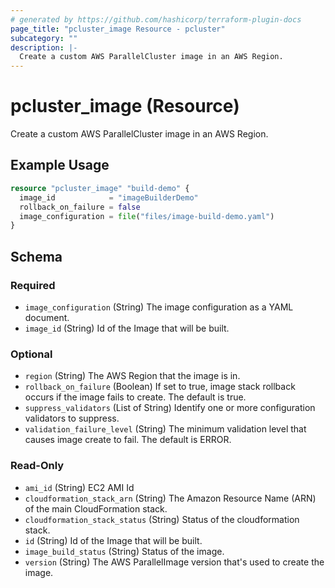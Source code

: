 ```yaml
---
# generated by https://github.com/hashicorp/terraform-plugin-docs
page_title: "pcluster_image Resource - pcluster"
subcategory: ""
description: |-
  Create a custom AWS ParallelCluster image in an AWS Region.
---
```


# pcluster_image (Resource)

Create a custom AWS ParallelCluster image in an AWS Region.

## Example Usage

```terraform
resource "pcluster_image" "build-demo" {
  image_id            = "imageBuilderDemo"
  rollback_on_failure = false
  image_configuration = file("files/image-build-demo.yaml")
}
```

<!-- schema generated by tfplugindocs -->
## Schema

### Required

- `image_configuration` (String) The image configuration as a YAML document.
- `image_id` (String) Id of the Image that will be built.

### Optional

- `region` (String) The AWS Region that the image is in.
- `rollback_on_failure` (Boolean) If set to true, image stack rollback occurs if the image fails to create. The default is true.
- `suppress_validators` (List of String) Identify one or more configuration validators to suppress.
- `validation_failure_level` (String) The minimum validation level that causes image create to fail. The default is ERROR.

### Read-Only

- `ami_id` (String) EC2 AMI Id
- `cloudformation_stack_arn` (String) The Amazon Resource Name (ARN) of the main CloudFormation stack.
- `cloudformation_stack_status` (String) Status of the cloudformation stack.
- `id` (String) Id of the Image that will be built.
- `image_build_status` (String) Status of the image.
- `version` (String) The AWS ParallelImage version that's used to create the image.
